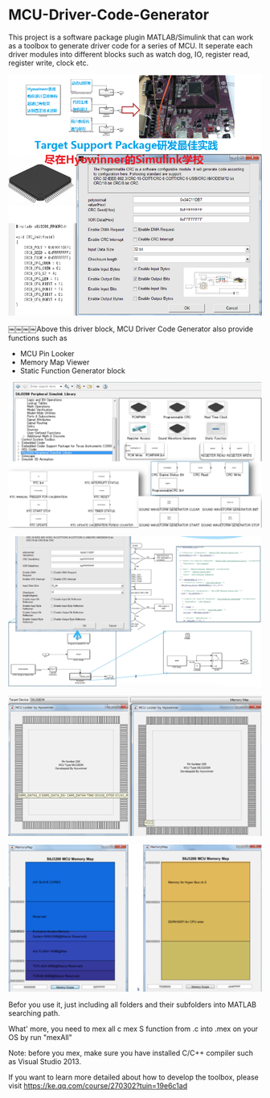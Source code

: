 # MCU-Driver-Code-Generator
This project is a software package plugin MATLAB/Simulink that can work as a toolbox to generate driver code for a series of MCU. It seperate each driver modules into different blocks such as watch dog, IO, register read, register write, clock etc.

![Driver Code Generator](https://github.com/hyowinner/MCU-Driver-Code-Generator/raw/master/Img/courcetitle.png)

￼￼￼￼Above this driver block, MCU Driver Code Generator also provide functions such as
  - MCU Pin Looker
  - Memory Map Viewer
  - Static Function Generator block
  
![Driver Block in Simulink Library](https://github.com/hyowinner/MCU-Driver-Code-Generator/raw/master/Img/01.png)


![Simulink Model that use the driver block](https://github.com/hyowinner/MCU-Driver-Code-Generator/raw/master/Img/02.png)

![Generate a MCU chip view in Simulink](https://github.com/hyowinner/MCU-Driver-Code-Generator/raw/master/Img/04.png)

![Memory Section Viewer](https://github.com/hyowinner/MCU-Driver-Code-Generator/raw/master/Img/05.png)

Befor you use it, just including all folders and their subfolders into MATLAB searching path.

What' more, you need to mex all c mex S function from .c into .mex on your OS by run "mexAll"

Note: before you mex, make sure you have installed C/C++ compiler such as Visual Studio 2013.


If you want to learn more detailed about how to develop the toolbox, please visit https://ke.qq.com/course/270302?tuin=19e6c1ad
